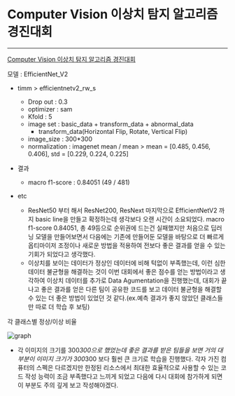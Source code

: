 # Computer Vision 이상치 탐지 알고리즘 경진대회

---

[Computer Vision 이상치 탐지 알고리즘 경진대회](https://dacon.io/competitions/official/235894/overview/description)

모델 : EfficientNet_V2

- timm > efficientnetv2_rw_s
    - Drop out : 0.3
    - optimizer : sam
    - Kfold : 5
    - image set : basic_data + transform_data + abnormal_data
        - transform_data(Horizontal Flip, Rotate, Vertical Flip)
    - image_size : 300*300
    - normalization : imagenet mean / mean > mean = [0.485, 0.456, 0.406], std = [0.229, 0.224, 0.225]

- 결과
    - macro f1-score : 0.84051 (49 / 481)
    
- etc
    - ResNet50 부터 해서 ResNet200, ResNext 마지막으로  EfficientNetV2 까지 basic line을 만들고 확정하는데 생각보다 오랜 시간이 소요되었다. macro f1-score 0.84051, 총 49등으로 순위권에 드는건 실패했지만 처음으로 딥러닝 모델을 만들어보면서 다음에는 기존에 만들어둔 모델을 바탕으로 더 빠르게 옵티마이저 조정이나 새로운 방법을 적용하여 전보다 좋은 결과를 얻을 수 있는 기회가 되었다고 생각했다.
    - 이상치를 보이는 데이터가 정상인 데이터에 비해 턱없이 부족했는데, 이런 심한 데이터 불균형을 해결하는 것이 이번 대회에서 좋은 점수를 얻는 방법이라고 생각하여 이상치 데이터를 추가로 Data Agumentation을 진행했는데, 대회가 끝나고 좋은 결과를 얻은 다른 팀이 공유한 코드를 보고 데이터 불균형을 해결할 수 있는 더 좋은 방법이 있었던 것 같다.(ex.예측 결과가 좋지 않았던 클래스들만 따로 더 학습 후 보팅)
    
각 클래스별 정상/이상 비율
    
![graph](https://user-images.githubusercontent.com/87263584/171583724-099ae954-b5d3-4e23-9ecd-aa1f466af222.png)
    
   - 각 이미지의 크기를 300*300으로 했었는데 좋은 결과를 받은 팀들을 보면 거의 대부분이 이미지 크기가 300*300 보다 훨씬 큰 크기로 학습을 진행했다. 각자 가진 컴퓨터의 스펙은 다르겠지만 한정된 리소스에서 최대한 효율적으로 사용할 수 있는 코드 작성 능력이 조금 부족했다고 느끼게 되었고 다음에 다시 대회에 참가하게 되면 이 부분도 주의 깊게 보고 작성해야겠다.
